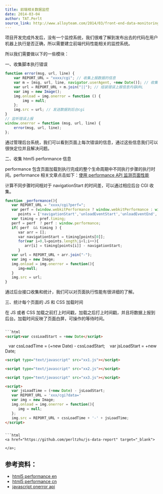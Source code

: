 ```yaml
---
title: 前端相关数据监控
date: 2014-03-04
author: TAT.Perlt
source_link: http://www.alloyteam.com/2014/03/front-end-data-monitoring/
---
```


项目开发完成外发后，没有一个监控系统，我们很难了解到发布出去的代码在用户机器上执行是否正确，所以需要建立前端代码性能相关的监控系统。

所以我们需要做以下的一些模块：

一、收集脚本执行错误

```javascript
function error(msg, url, line) {
    var REPORT_URL = "xxxx/cgi"; // 收集上报数据的信息
    var m = [msg, url, line, navigator.userAgent, +new Date()]; // 收集错误信息，发生错误的脚本文件网络地址，用户代理信息，时间
    var url = REPORT_URL + m.join("||"); // 组装错误上报信息内容URL
    var img = new Image();
    img.onload = img.onerror = function () {
        img = null;
    };
    img.src = url; // 发送数据到后台cgi
}
// 监听错误上报
window.onerror = function (msg, url, line) {
    error(msg, url, line);
};
```

通过管理后台系统，我们可以看到页面上每次错误的信息，通过这些信息我们可以很快定位并且解决问题。

二、收集 html5 performance 信息

performance 包含页面加载到执行完成的整个生命周期中不同执行步骤的执行时间。performance 相关文章点击如下：[使用 performance API 监测页面性能](http://www.alloyteam.com/2012/11/performance-api-monitoring-page-performance/)

计算不同步骤时间相对于 navigationStart 的时间差，可以通过相应后台 CGI 收集。

```javascript
function _performance(){
   var REPORT_URL = "xxxx/cgi?perf=";
   var perf = (window.webkitPerformance ? window.webkitPerformance : window.msPerformance ),
      points = ['navigationStart','unloadEventStart','unloadEventEnd','redirectStart','redirectEnd','fetchStart','domainLookupStart','connectStart','requestStart','responseStart','responseEnd','domLoading','domInteractive','domContentLoadedEventEnd','domComplete','loadEventStart','loadEventEnd'];
   var timing = pref.timing;
   perf = perf  ? perf : window.performance;
   if( perf  && timing ) {
      var arr = [];
      var navigationStart = timing[points[0]];
      for(var i=0,l=points.length;i<l;i++){
         arr[i] = timing[points[i]] - navigationStart;
      }
   var url = REPORT_URL + arr.join("-");
   var img = new Image;
   img.onload = img.onerror = function(){
      img=null;
   }
   img.src = url;
}
```

通过后台接口收集和统计，我们可以对页面执行性能有很详细的了解。

三、统计每个页面的 JS 和 CSS 加载时间

在 JS 或者 CSS 加载之前打上时间戳，加载之后打上时间戳，并且将数据上报到后台。加载时间反映了页面白屏，可操作的等待时间。

````html

```html
<script>var cssLoadStart = +new Date</script>
````

<link rel="stylesheet" href="xxx.css" type="text/css" media="all">
<link rel="stylesheet" href="xxx1.css" type="text/css" media="all">
<link rel="stylesheet" href="xxx2.css" type="text/css" media="all">
<sript>
   var cssLoadTime = (+new Date) - cssLoadStart;
   var jsLoadStart = +new Date;
</script>

```html
<script type="text/javascript" src="xx1.js"></script>
```

```html
<script type="text/javascript" src="xx2.js"></script>
```

```html
<script type="text/javascript" src="xx3.js"></script>
```

```html
<script>
   var jsLoadTime = (+new Date) - jsLoadStart;
   var REPORT_URL = 'xxx/cgi?data='
   var img = new Image;
   img.onload = img.onerror = function(){
      img = null;
   };
   img.src = REPORT_URL + cssLoadTime + '-' + jsLoadTime;
</script>
```

````

```html
<a href="https://github.com/perltzhu/js-data-report" target="_blank">
     
</a>;
````

## 参考资料：

-   [html5 performance en](https://dvcs.w3.org/hg/webperf/raw-file/tip/specs/NavigationTiming/Overview.html)
-   [html5 performance cn](http://www.alloyteam.com/2012/11/performance-api-monitoring-page-performance/)
-   [javascript onerror api](http://www.w3school.com.cn/js/js_onerror.asp)